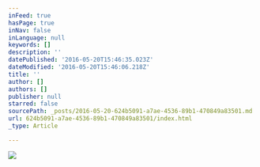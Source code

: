 ```yaml
---
inFeed: true
hasPage: true
inNav: false
inLanguage: null
keywords: []
description: ''
datePublished: '2016-05-20T15:46:35.023Z'
dateModified: '2016-05-20T15:46:06.218Z'
title: ''
author: []
authors: []
publisher: null
starred: false
sourcePath: _posts/2016-05-20-624b5091-a7ae-4536-89b1-470849a83501.md
url: 624b5091-a7ae-4536-89b1-470849a83501/index.html
_type: Article

---
```

![](https://the-grid-user-content.s3-us-west-2.amazonaws.com/d9e61de9-a8b1-4cf6-970c-91b0afdae7fc.png)
